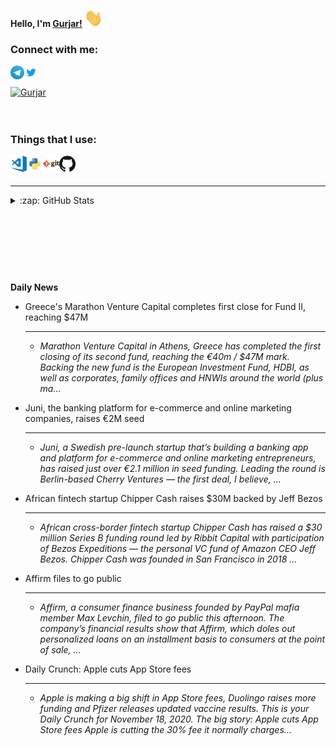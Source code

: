 #### Hello, I'm [Gurjar!](https://GurjarKing.github.io) <img src="https://raw.githubusercontent.com/ABSphreak/ABSphreak/master/gifs/Hi.gif" width="30px"></h2>


### Connect with me:

[<img align="left" alt="Gurjar | Telegram" width="22px" src="https://raw.githubusercontent.com/github/explore/80688e429a7d4ef2fca1e82350fe8e3517d3494d/topics/telegram/telegram.png" />][Telegram]
[<img align="left" alt="Gurjar | Twitter" width="22px" src="https://raw.githubusercontent.com/github/explore/80688e429a7d4ef2fca1e82350fe8e3517d3494d/topics/twitter/twitter.png" />][Twitter]
<br >
<br >
<a href="https://github.com/GurjarKing"><img src="https://komarev.com/ghpvc/?username=GurjarKing" alt="Gurjar" /></a> <br />
<br />
<br />
<!-- <br >

![](https://visitor-badge.glitch.me/badge?page_id=GurjarKing)

<br /> -->

### Things that I use:

[<img align="left" alt="Visual Studio Code" width="26px" src="https://raw.githubusercontent.com/github/explore/80688e429a7d4ef2fca1e82350fe8e3517d3494d/topics/visual-studio-code/visual-studio-code.png" />][VSCode]
[<img align="left" alt="Python" width="26px" src="https://raw.githubusercontent.com/github/explore/80688e429a7d4ef2fca1e82350fe8e3517d3494d/topics/python/python.png" />][Python]
[<img align="left" alt="Git" width="26px" src="https://raw.githubusercontent.com/github/explore/80688e429a7d4ef2fca1e82350fe8e3517d3494d/topics/git/git.png" />][Git]
[<img align="left" alt="GitHub" width="26px" src="https://raw.githubusercontent.com/github/explore/78df643247d429f6cc873026c0622819ad797942/topics/github/github.png" />][Github]

<br />
<br />

---
<details>
  <summary>:zap: GitHub Stats</summary>

<img align="left" alt="Gurjar's Github Stats" src="https://github-readme-stats.vercel.app/api?username=GurjarKing&show_icons=true&hide_border=true&count_private=true&include_all_commit=true&theme=algolia" />

</details>

<!-- ### 🔔 My latest tweet
<a href="https://twitter.com/Gurjar_King43" target="_blank">
	<img src="https://github.com/GurjarKing/GurjarKing/raw/master/tweet.png" width="70%" align="center" alt="Click to view on Twitter" title="My latest tweet, as an image"/>
</a> -->
<br>

<pre>

</pre>

<!-- **Quote of the hour:**

{qoth}

~ {qoth_author}
<pre>

</pre> -->
<br>
<pre>


</pre>
<strong>Daily News</strong>
  
  - Greece's Marathon Venture Capital completes first close for Fund II, reaching $47M
     <hr/>
     
      - *Marathon Venture Capital in Athens, Greece has completed the first closing of its second fund, reaching the €40m / $47M mark. Backing the new fund is the European Investment Fund, HDBI, as well as corporates, family offices and HNWIs around the world (plus ma…*
     
  - Juni, the banking platform for e-commerce and online marketing companies, raises €2M seed
      <hr/>
      
      - *Juni, a Swedish pre-launch startup that’s building a banking app and platform for e-commerce and online marketing entrepreneurs, has raised just over €2.1 million in seed funding. Leading the round is Berlin-based Cherry Ventures — the first deal, I believe, …*
      
  - African fintech startup Chipper Cash raises $30M backed by Jeff Bezos
      <hr/>
      
      - *African cross-border fintech startup Chipper Cash has raised a $30 million Series B funding round led by Ribbit Capital with participation of Bezos Expeditions — the personal VC fund of Amazon CEO Jeff Bezos. Chipper Cash was founded in San Francisco in 2018 …*
      
  - Affirm files to go public
      <hr/>
      
      - *Affirm, a consumer finance business founded by PayPal mafia member Max Levchin, filed to go public this afternoon. The company’s financial results show that Affirm, which doles out personalized loans on an installment basis to consumers at the point of sale, …*
       
  - Daily Crunch: Apple cuts App Store fees
      <hr/>
       
       - *Apple is making a big shift in App Store fees, Duolingo raises more funding and Pfizer releases updated vaccine results. This is your Daily Crunch for November 18, 2020. The big story: Apple cuts App Store fees Apple is cutting the 30% fee it normally charges…*
      

<br />

[VSCode]: https://code.visualstudio.com/
[Python]: https://www.python.org/
[Git]: https://git-scm.com/
[Github]: https://github.com/
[Telegram]: https://t.me/Gurjar_King/
[Twitter]: https://twitter.com/Gurjar_King43/
